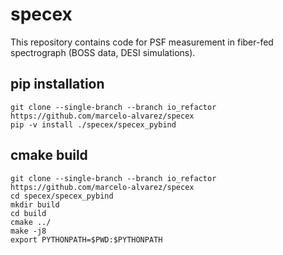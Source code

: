 
# specex

This repository contains code for PSF measurement in fiber-fed spectrograph (BOSS data, DESI simulations).

## pip installation
```
git clone --single-branch --branch io_refactor https://github.com/marcelo-alvarez/specex
pip -v install ./specex/specex_pybind
```

## cmake build
```
git clone --single-branch --branch io_refactor https://github.com/marcelo-alvarez/specex
cd specex/specex_pybind
mkdir build
cd build
cmake ../
make -j8
export PYTHONPATH=$PWD:$PYTHONPATH
```

